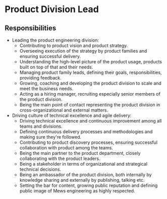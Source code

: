 # Product Division Lead

## Responsibilities

- Leading the product engineering division:
  - Contributing to product vision and product strategy.
  - Overseeing execution of the strategy by product families and ensuring successful delivery.
  - Understanding the high-level picture of the product usage, products built on top of that and their needs.
  - Managing product family leads, defining their goals, responsibilities, providing feedback.
  - Growing, coaching and developing the product division to scale and meet the business needs.
  - Acting as a hiring manager, recruiting especially senior members of the product division.
  - Being the main point of contact representing the product division in cross-organizational and external matters.
- Driving culture of technical excellence and agile delivery:
  - Driving technical excellence and continuous improvement among all teams and divisions.
  - Defining continuous delivery processes and methodologies and making sure they're followed.
  - Contributing to product discovery processes, ensuring successful collaboration with product among the teams.
  - Being the main partner to the product department, closely collaborating with the product leaders.
  - Being a stakeholder in terms of organizational and strategical technical decisions.
  - Being an ambassador of the product division, both internally by knowledge sharing and externally by publishing, talking etc.
  - Setting the bar for content, growing public reputation and defining public image of Mews engineering as highly respected.
